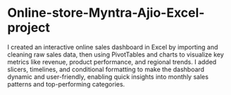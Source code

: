# Online-store-Myntra-Ajio-Excel-project
I created an interactive online sales dashboard in Excel by importing and cleaning raw sales data, then using PivotTables and charts to visualize key metrics like revenue, product performance, and regional trends. I added slicers, timelines, and conditional formatting to make the dashboard dynamic and user-friendly, enabling quick insights into monthly sales patterns and top-performing categories.
